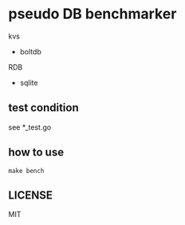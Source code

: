 # pseudo DB benchmarker

kvs

* boltdb

RDB

* sqlite

## test condition

see *_test.go

## how to use

    make bench

## LICENSE

MIT
